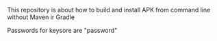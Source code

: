 This repository is about how to build and install APK from command line without Maven ir Gradle

Passwords for keysore are "password"
